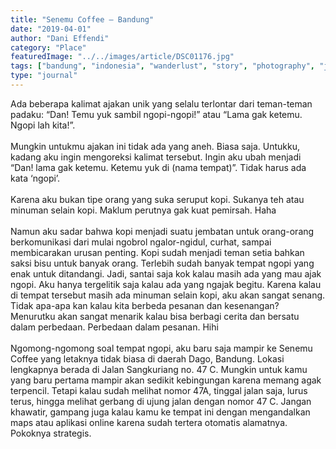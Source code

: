 ```yaml
---
title: "Senemu Coffee – Bandung"
date: "2019-04-01"
author: "Dani Effendi"
category: "Place"
featuredImage: "../../images/article/DSC01176.jpg"
tags: ["bandung", "indonesia", "wanderlust", "story", "photography", "journal", "place", "cafe", "restaurant", "coffeeshop", "review"]
type: "journal"
---
```


Ada beberapa kalimat ajakan unik yang selalu terlontar dari teman-teman padaku: “Dan! Temu yuk sambil ngopi-ngopi!” atau “Lama gak ketemu. Ngopi lah kita!”.
<br/>
<br/>
Mungkin untukmu ajakan ini tidak ada yang aneh. Biasa saja. Untukku, kadang aku ingin mengoreksi kalimat tersebut. Ingin aku ubah menjadi “Dan! lama gak ketemu. Ketemu yuk di (nama tempat)”. Tidak harus ada kata ‘ngopi’.
<br/>
<br/>
Karena aku bukan tipe orang yang suka seruput kopi. Sukanya teh atau minuman selain kopi. Maklum perutnya gak kuat pemirsah.  Haha
<br/>
<br/>
Namun aku sadar bahwa kopi menjadi suatu jembatan untuk orang-orang berkomunikasi dari mulai ngobrol ngalor-ngidul, curhat, sampai membicarakan urusan penting. Kopi sudah menjadi teman setia bahkan saksi bisu untuk banyak orang. Terlebih sudah banyak tempat ngopi yang enak untuk ditandangi. Jadi, santai saja kok kalau masih ada yang mau ajak ngopi. Aku hanya tergelitik saja kalau ada yang ngajak begitu. Karena kalau di tempat tersebut masih ada minuman selain kopi, aku akan sangat senang. Tidak apa-apa kan kalau kita berbeda pesanan dan kesenangan? Menurutku akan sangat menarik kalau bisa berbagi cerita dan bersatu dalam perbedaan. Perbedaan dalam pesanan. Hihi
<br/>
<br/>
Ngomong-ngomong soal tempat ngopi, aku baru saja mampir ke Senemu Coffee yang letaknya tidak biasa di daerah Dago, Bandung. Lokasi lengkapnya berada di Jalan Sangkuriang no. 47 C. Mungkin untuk kamu yang baru pertama mampir akan sedikit kebingungan karena memang agak terpencil. Tetapi kalau sudah melihat nomor 47A, tinggal jalan saja, lurus terus, hingga melihat gerbang di ujung jalan dengan nomor 47 C. Jangan khawatir, gampang juga kalau kamu ke tempat ini dengan mengandalkan maps  atau aplikasi online karena sudah tertera otomatis alamatnya. Pokoknya strategis.